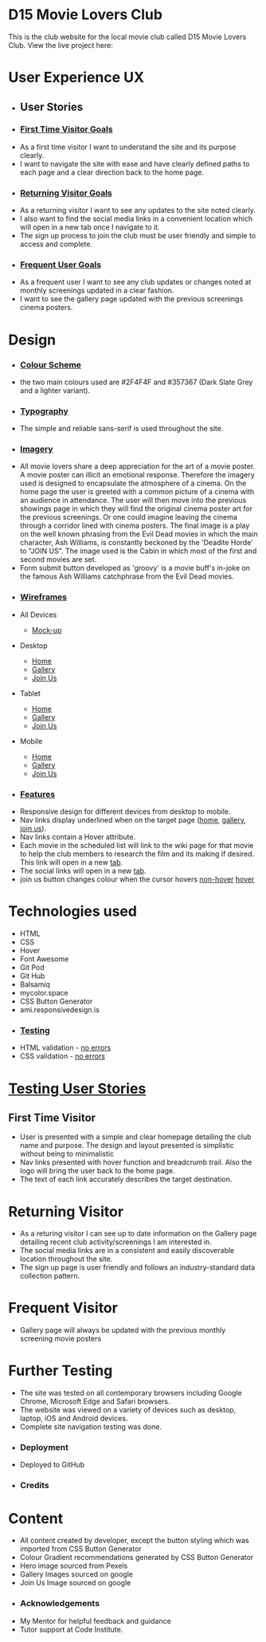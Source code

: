 # D15 Movie Lovers Club
This is the club website for the local movie club called D15 Movie Lovers Club. View the live project here:

# User Experience UX
- ## User Stories
- ### <u>First Time Visitor Goals</u>
* As a first time visitor I want to understand the site and its purpose clearly.
* I want to navigate the site with ease and have clearly defined paths to each page and a clear direction back to the home page.

- ### <u>Returning Visitor Goals</u>
* As a returning visitor I want to see any updates to the site noted clearly.
* I also want to find the social media links in a convenient location which will open in a new tab once I navigate to it.
* The sign up process to join the club must be user friendly and simple to access and complete.

- ### <u>Frequent User Goals</u>
* As a frequent user I want to see any club updates or changes noted at monthly screenings updated in a clear fashion.
* I want to see the gallery page updated with the previous screenings cinema posters.

# Design
- ### <u>Colour Scheme</u> 
* the two main colours used are #2F4F4F and #357367 (Dark Slate Grey and a lighter variant).

- ### <u>Typography</u> 
* The simple and reliable sans-serif is used throughout the site.

- ### <u>Imagery</u>
* All movie lovers share a deep appreciation for the art of a movie poster. A movie poster can illicit an emotional response. Therefore the imagery used is designed to encapsulate the atmosphere of a cinema. On the home page the user is greeted with a common picture of a cinema with an audience in attendance. The user will then move into the previous showings page in which they will find the original cinema poster art for the previous screenings. Or one could imagine leaving the cinema through a corridor lined with cinema posters. The final image is a play on the well known phrasing from the Evil Dead movies in which the main character, Ash Williams, is constantly beckoned by the 'Deadite Horde' to "JOIN US". The image used is the Cabin in which most of the first and second movies are set.
* Form submit button developed as 'groovy' is a movie buff's in-joke on the famous Ash Williams catchphrase from the Evil Dead movies.

- ### <u>Wireframes</u>
- All Devices
    - [Mock-up](documentation/wireframes/amiresponsive.png)
- Desktop
    - [Home](documentation/wireframes/home-browser.png)
    - [Gallery](documentation/wireframes/gallery-browser.png)
    - [Join Us](documentation/wireframes/join-us-browser.png)

- Tablet
    - [Home](documentation/wireframes/home-tablet.png)
    - [Gallery](documentation/wireframes/gallery-tablet.png)
    - [Join Us](documentation/wireframes/join-us-tablet.png)

- Mobile
    - [Home](documentation/wireframes/home-mobile.png)
    - [Gallery](documentation/wireframes/gallery-mobile.png)
    - [Join Us](documentation/wireframes/join-us-mobile.png)

- ### <u>Features</u>
* Responsive design for different devices from desktop to mobile.
* Nav links display underlined when on the target page ([home](documentation/wireframes/home-active.png), [gallery](documentation/wireframes/gallery-active.png), [join us](documentation/wireframes/join-us-active.png)).
* Nav links contain a Hover attribute.
* Each movie in the scheduled list will link to the wiki page for that movie to help the club members to research the film and its making if desired. This link will open in a new [tab](documentation/wireframes/movie-link-tab.png).
* The social links will open in a new [tab](documentation/wireframes/social-link-tab.png).
* join us button changes colour when the cursor hovers [non-hover](documentation/wireframes/button-non-hover.png) [hover](documentation/wireframes/button-hover.png)

# Technologies used
* HTML
* CSS
* Hover
* Font Awesome
* Git Pod
* Git Hub
* Balsamiq
* mycolor.space
* CSS Button Generator
* ami.responsivedesign.is

- ### <u>Testing</u>
* HTML validation - [no errors](documentation/wireframes/html-validation.png)
* CSS validation - [no errors](documentation/wireframes/css-validation.png)

# <u>Testing User Stories</u>
## First Time Visitor
* User is presented with a simple and clear homepage detailing the club name and purpose. The design and layout presented is simplistic without being to minimalistic
* Nav links presented with hover function and breadcrumb trail. Also the logo will bring the user back to the home page.
* The text of each link accurately describes the target destination.

# Returning Visitor
* As a returing visitor I can see up to date information on the Gallery page detailing recent club activity/screenings I am interested in.
* The social media links are in a consistent and easily discoverable location throughout the site.
* The sign up page is user friendly and follows an industry-standard data collection pattern. 

# Frequent Visitor
* Gallery page will always be updated with the previous monthly screening movie posters

# Further Testing
* The site was tested on all contemporary browsers including Google Chrome, Microsoft Edge and Safari browsers.
* The website was viewed on a variety of devices such as desktop, laptop, iOS and Android devices.
* Complete site navigation testing was done.

- ### Deployment
* Deployed to GitHub

- ### Credits
# Content
* All content created by developer, except the button styling which was imported from CSS Button Generator
* Colour Gradient recommendations generated by CSS Button Generator
* Hero image sourced from Pexels
* Gallery Images sourced on google
* Join Us Image sourced on google

- ### Acknowledgements
* My Mentor for helpful feedback and guidance
* Tutor support at Code Institute.




